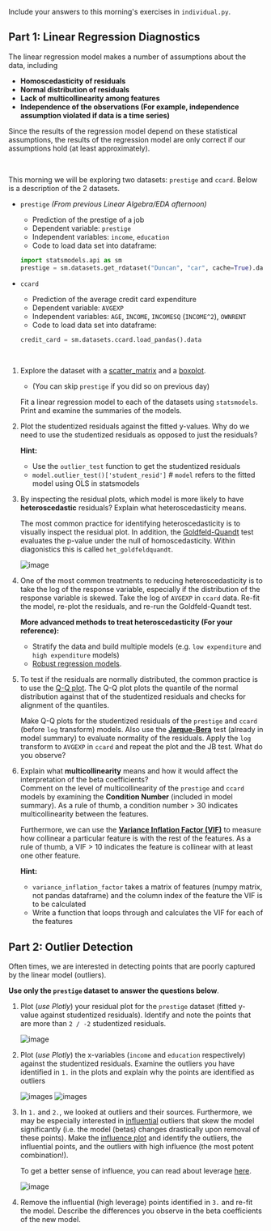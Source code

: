 Include your answers to this morning's exercises in `individual.py`.

## Part 1: Linear Regression Diagnostics

The linear regression model makes a number of assumptions about the data, including 

- **Homoscedasticity of residuals**
- **Normal distribution of residuals**
- **Lack of multicollinearity among features**
- **Independence of the observations (For example, independence assumption violated if data is a time series)**

Since the results of the regression model depend on these statistical assumptions, the 
results of the regression model are only correct if our assumptions hold (at least approximately).

<br>

This morning we will be exploring two datasets: `prestige` and `ccard`. Below is a description of the 2 datasets.

* `prestige` _(From previous Linear Algebra/EDA afternoon)_
    - Prediction of the prestige of a job
    - Dependent variable: `prestige`
    - Independent variables: `income`, `education`
    - Code to load data set into dataframe:
  
  ```python
  import statsmodels.api as sm
  prestige = sm.datasets.get_rdataset("Duncan", "car", cache=True).data
  ```
   
* `ccard`
    - Prediction of the average credit card expenditure
    - Dependent variable: `AVGEXP`
    - Independent variables: `AGE`, `INCOME`, `INCOMESQ` (`INCOME^2`), `OWNRENT`
    - Code to load data set into dataframe:
  
  ```python
  credit_card = sm.datasets.ccard.load_pandas().data
  ```

<br>

1. Explore the dataset with a [scatter_matrix](http://pandas.pydata.org/pandas-docs/version/0.15.0/visualization.html#visualization-scatter-matrix) and a [boxplot](http://pandas.pydata.org/pandas-docs/stable/generated/pandas.DataFrame.boxplot.html).
    * (You can skip `prestige` if you did so on previous day)
   
   Fit a linear regression model to each of the datasets using `statsmodels`. Print and examine the summaries of the models. 

2. Plot the studentized residuals against the fitted y-values. Why do we need to use the studentized residuals as opposed to just the residuals?
   
   **Hint:** 
   - Use the `outlier_test` function to get the studentized residuals 
   - `model.outlier_test()['student_resid']`  # `model` refers to the fitted model using OLS in statsmodels
   
3. By inspecting the residual plots, which model is more likely to have **heteroscedastic** residuals? Explain 
   what heteroscedasticity means.

   The most common practice for identifying heteroscedasticity is to visually inspect the residual plot. In addition, the 
   [Goldfeld-Quandt](http://statsmodels.sourceforge.net/devel/generated/statsmodels.stats.diagnostic.HetGoldfeldQuandt.html#statsmodels.stats.diagnostic.HetGoldfeldQuandt) 
   test evaluates the p-value under the null of homoscedasticity.  Within diagonistics this is called `het_goldfeldquandt`.

   ![image](images/resid_subplots.png)

4. One of the most common treatments to reducing heteroscedasticity is to take the log of the response variable, especially 
   if the distribution of the response variable is skewed. Take the log of `AVGEXP` in `ccard` data. Re-fit the model,
    re-plot the residuals, and re-run the Goldfeld-Quandt test. 
   
   **More advanced methods to treat heteroscedasticity (For your reference):**
   - Stratify the data and build multiple models (e.g. `low expenditure` and `high expenditure` models)
   - [Robust regression models](http://en.wikipedia.org/wiki/Robust_regression#Heteroscedastic_errors).

5. To test if the residuals are normally distributed, the common practice is to use the 
   [Q-Q plot](http://statsmodels.sourceforge.net/devel/generated/statsmodels.graphics.gofplots.qqplot.html).
   The Q-Q plot plots the quantile of the normal distribution against that of the studentized residuals and checks
   for alignment of the quantiles.
    
   Make Q-Q plots for the studentized residuals of the `prestige` and `ccard` (before `log` transform)
   models. Also use the [**Jarque-Bera**](http://en.wikipedia.org/wiki/Normality_test) test (already in model summary) to
   evaluate normality of the residuals. Apply the `log` transform to `AVGEXP` in `ccard` and repeat the plot and the JB test.
   What do you observe?
   
6. Explain what **multicollinearity** means and how it would affect the interpretation of the beta coefficients?  
   Comment on the level of multicollinearity of the `prestige` and `ccard` models by examining the **Condition Number**
   (included in model summary). As a rule of thumb, a condition number > 30 indicates multicollinearity between the features.
   
   Furthermore, we can use the 
   [**Variance Inflation Factor (VIF)**](http://statsmodels.sourceforge.net/devel/generated/statsmodels.stats.outliers_influence.variance_inflation_factor.html#statsmodels.stats.outliers_influence.variance_inflation_factor) 
   to measure how collinear a particular feature is with the rest of the features. As a rule of thumb, a VIF > 10 indicates 
   the feature is collinear with at least one other feature.
   
   **Hint:**
   - `variance_inflation_factor` takes a matrix of features (numpy matrix, not pandas dataframe) and the column index of the
     feature the VIF is to be calculated
   - Write a function that loops through and calculates the VIF for each of the features
   
## Part 2: Outlier Detection 

Often times, we are interested in detecting points that are poorly captured by the linear model (outliers). 

**Use only the `prestige` dataset to answer the questions below**.

1. Plot (_use Plotly_) your residual plot for the `prestige` dataset (fitted y-value against studentized residuals). 
   Identify and note the points that are more than `2 / -2` studentized residuals. 

   ![image](images/resid_plot.png)
   
2. Plot (_use Plotly_) the x-variables (`income` and `education` respectively) against the studentized residuals. Examine the outliers 
   you have identified in `1.` in the plots and explain why the points are identified as outliers 

   ![images](images/education_resid.png)
   ![images](images/income_resid.png)

3. In `1.` and `2.`, we looked at outliers and their sources.  Furthermore, we may be especially interested in [influential](http://onlinestatbook.com/2/regression/influential.html) outliers that skew the model significantly (i.e. the model (betas) changes drastically upon removal of these points).  Make the 
   [influence plot](http://statsmodels.sourceforge.net/devel/generated/statsmodels.graphics.regressionplots.influence_plot.html#statsmodels.graphics.regressionplots.influence_plot)
   and identify the outliers, the influential points, and the outliers with high influence (the most potent combination!). 

   To get a better sense of influence, you can read about leverage [here](http://en.wikipedia.org/wiki/Leverage_%28statistics%29). 
    


   ![image](images/influence_plot.png)
   
4. Remove the influential (high leverage) points identified in `3.` and re-fit the model. Describe the differences 
   you observe in the beta coefficients of the new model.


